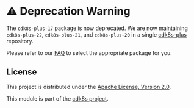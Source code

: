 # ⚠️ Deprecation Warning

The `cdk8s-plus-17` package is now deprecated. We are now maintaining `cdk8s-plus-22`, `cdk8s-plus-21`, and `cdk8s-plus-20` in a single [cdk8s-plus](https://github.com/cdk8s-team/cdk8s-plus) repository.

Please refer to our [FAQ](https://cdk8s.io/docs/latest/plus/#faq) to select the appropriate package for you. 

## License

This project is distributed under the [Apache License, Version 2.0](./LICENSE).

This module is part of the [cdk8s project](https://github.com/awslabs/cdk8s).
